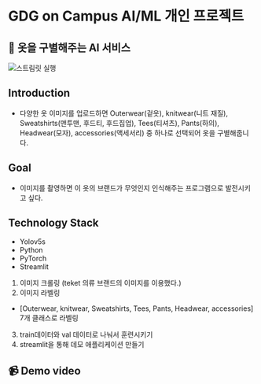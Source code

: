 # GDG on Campus AI/ML 개인 프로젝트

## 👕 옷을 구별해주는 AI 서비스 
![스트림릿 실행](https://github.com/user-attachments/assets/9c560a4b-2c99-4456-a0c5-e0d08d22ee7b)

## Introduction
- 다양한 옷 이미지를 업로드하면 Outerwear(겉옷), knitwear(니트 재질), Sweatshirts(맨투맨, 후드티, 후드집업), Tees(티셔츠), Pants(하의), Headwear(모자), accessories(액세서리) 중 하나로 선택되어 옷을 구별해줍니다.


## Goal
- 이미지를 촬영하면 이 옷의 브랜드가 무엇인지 인식해주는 프로그램으로 발전시키고 싶다. 

## Technology Stack 
- Yolov5s
- Python
- PyTorch
- Streamlit
  
1. 이미지 크롤링
   (teket 의류 브랜드의 이미지를 이용했다.)
2. 이미지 라벨링
- [Outerwear, knitwear, Sweatshirts, Tees, Pants, Headwear, accessories] 7개 클래스로 라벨링 
3. train데이터와 val 데이터로 나눠서 훈련시키기
4. streamlit을 통해 데모 애플리케이션 만들기
   
## 📹 Demo video



